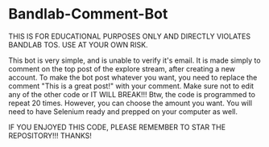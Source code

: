 # Bandlab-Comment-Bot
THIS IS FOR EDUCATIONAL PURPOSES ONLY AND DIRECTLY VIOLATES BANDLAB TOS. USE AT YOUR OWN RISK.

This bot is very simple, and is unable to verify it's email. It is made simply to comment on the top post of the explore stream, after creating a new account.
To make the bot post whatever you want, you need to replace the comment "This is a great post!" with your comment. Make sure not to edit any of the other code or IT WILL BREAK!!! Btw, the code is programmed to repeat 20 times. However, you can choose the amount you want. You will need to have Selenium ready and prepped on your computer as well.

IF YOU ENJOYED THIS CODE, PLEASE REMEMBER TO STAR THE REPOSITORY!!! THANKS!
